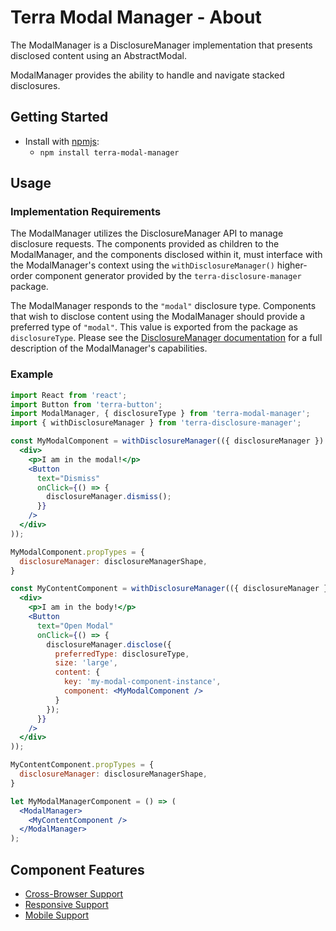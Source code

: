 # Terra Modal Manager - About

The ModalManager is a DisclosureManager implementation that presents disclosed content using an AbstractModal.

ModalManager provides the ability to handle and navigate stacked disclosures.

## Getting Started

- Install with [npmjs](https://www.npmjs.com):
  - `npm install terra-modal-manager`

## Usage

### Implementation Requirements

The ModalManager utilizes the DisclosureManager API to manage disclosure requests. The components provided as children to the ModalManager, and the components disclosed within it, must interface with the ModalManager's context using the `withDisclosureManager()` higher-order component generator provided by the `terra-disclosure-manager` package.

The ModalManager responds to the `"modal"` disclosure type. Components that wish to disclose content using the ModalManager should provide a preferred type of `"modal"`. This value is exported from the package as `disclosureType`. Please see the [DisclosureManager documentation](https://engineering.cerner.com/terra-ui/#/components/terra-disclosure-manager/disclosure-manager/about) for a full description of the ModalManager's capabilities.

### Example

```jsx
import React from 'react';
import Button from 'terra-button';
import ModalManager, { disclosureType } from 'terra-modal-manager';
import { withDisclosureManager } from 'terra-disclosure-manager';

const MyModalComponent = withDisclosureManager(({ disclosureManager }) => (
  <div>
    <p>I am in the modal!</p>
    <Button
      text="Dismiss"
      onClick={() => {
        disclosureManager.dismiss();
      }}
    />
  </div>
));

MyModalComponent.propTypes = {
  disclosureManager: disclosureManagerShape,
}

const MyContentComponent = withDisclosureManager(({ disclosureManager }) => (
  <div>
    <p>I am in the body!</p>
    <Button
      text="Open Modal"
      onClick={() => {
        disclosureManager.disclose({
          preferredType: disclosureType,
          size: 'large',
          content: {
            key: 'my-modal-component-instance',
            component: <MyModalComponent />
          }
        });
      }}
    />
  </div>
));

MyContentComponent.propTypes = {
  disclosureManager: disclosureManagerShape,
}

let MyModalManagerComponent = () => (
  <ModalManager>
    <MyContentComponent />
  </ModalManager>
);

```

## Component Features
* [Cross-Browser Support](https://github.com/cerner/terra-ui/blob/master/src/terra-dev-site/contributing/ComponentStandards.e.contributing.md#cross-browser-support)
* [Responsive Support](https://github.com/cerner/terra-ui/blob/master/src/terra-dev-site/contributing/ComponentStandards.e.contributing.md#responsive-support)
* [Mobile Support](https://github.com/cerner/terra-ui/blob/master/src/terra-dev-site/contributing/ComponentStandards.e.contributing.md#mobile-support)

[1]: https://github.com/cerner/terra-core/tree/master/packages/terra-content-container/docs
[2]: https://github.com/cerner/terra-core/tree/master/packages/terra-dialog/docs
